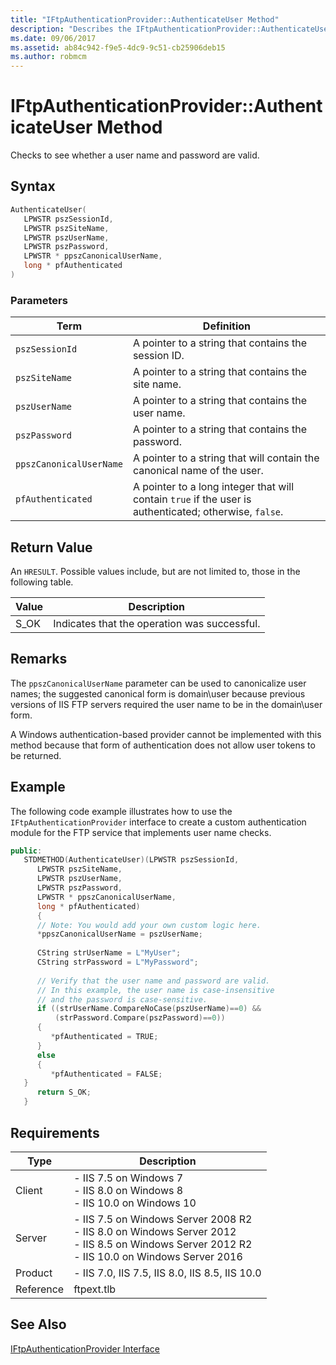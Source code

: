 ```yaml
---
title: "IFtpAuthenticationProvider::AuthenticateUser Method"
description: "Describes the IFtpAuthenticationProvider::AuthenticateUser method and details its syntax, parameters, return value, remarks, and requirements."
ms.date: 09/06/2017
ms.assetid: ab84c942-f9e5-4dc9-9c51-cb25906deb15
ms.author: robmcm
---
```


# IFtpAuthenticationProvider::AuthenticateUser Method

Checks to see whether a user name and password are valid. 
 
## Syntax 
 
```cpp 
AuthenticateUser( 
   LPWSTR pszSessionId, 
   LPWSTR pszSiteName, 
   LPWSTR pszUserName, 
   LPWSTR pszPassword, 
   LPWSTR * ppszCanonicalUserName, 
   long * pfAuthenticated 
) 
``` 
 
### Parameters 
 
|Term|Definition|
|---|---|
|`pszSessionId`|A pointer to a string that contains the session ID.| 
|`pszSiteName`|A pointer to a string that contains the site name.| 
|`pszUserName`|A pointer to a string that contains the user name.| 
|`pszPassword`|A pointer to a string that contains the password.| 
|`ppszCanonicalUserName`|A pointer to a string that will contain the canonical name of the user.| 
|`pfAuthenticated`|A pointer to a long integer that will contain `true` if the user is authenticated; otherwise, `false`.| 
 
## Return Value 

An `HRESULT`. Possible values include, but are not limited to, those in the following table. 
 
|Value|Description|
|---|---|
|S_OK|Indicates that the operation was successful.| 
 
## Remarks 

The `ppszCanonicalUserName` parameter can be used to canonicalize user names; the suggested canonical form is domain\user because previous versions of IIS FTP servers required the user name to be in the domain\user form. 
 
A Windows authentication-based provider cannot be implemented with this method because that form of authentication does not allow user tokens to be returned. 
 
## Example 

The following code example illustrates how to use the `IFtpAuthenticationProvider` interface to create a custom authentication module for the FTP service that implements user name checks. 
 
```cpp 
public: 
   STDMETHOD(AuthenticateUser)(LPWSTR pszSessionId, 
      LPWSTR pszSiteName, 
      LPWSTR pszUserName, 
      LPWSTR pszPassword, 
      LPWSTR * ppszCanonicalUserName, 
      long * pfAuthenticated) 
      { 
      // Note: You would add your own custom logic here. 
      *ppszCanonicalUserName = pszUserName; 
 
      CString strUserName = L"MyUser"; 
      CString strPassword = L"MyPassword"; 
 
      // Verify that the user name and password are valid. 
      // In this example, the user name is case-insensitive 
      // and the password is case-sensitive. 
      if ((strUserName.CompareNoCase(pszUserName)==0) && 
          (strPassword.Compare(pszPassword)==0)) 
      { 
         *pfAuthenticated = TRUE; 
      } 
      else 
      { 
         *pfAuthenticated = FALSE; 
   } 
      return S_OK; 
   } 
``` 
 
## Requirements 
 
|Type|Description| 
|---|---|
|Client|- IIS 7.5 on Windows 7<br />- IIS 8.0 on Windows 8<br />- IIS 10.0 on Windows 10| 
|Server|- IIS 7.5 on Windows Server 2008 R2<br />- IIS 8.0 on Windows Server 2012<br />- IIS 8.5 on Windows Server 2012 R2<br />- IIS 10.0 on Windows Server 2016| 
|Product|- IIS 7.0, IIS 7.5, IIS 8.0, IIS 8.5, IIS 10.0| 
|Reference|ftpext.tlb| 
 
## See Also 

[IFtpAuthenticationProvider Interface](../../ftp-extensibility-reference/native-code-api-reference/iftpauthenticationprovider-interface-native.md)
